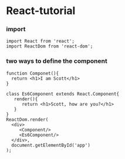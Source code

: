 # React-tutorial
### import 
```
import React from 'react';
import ReactDom from 'react-dom';
```
### two ways to define the component
```
function Componet(){
  return <h1>I am Scott</h1>
}

class Es6Component extends React.Component{
   render(){
      return <h1>Scott, how are you?</h1>
   }
}
ReactDom.render(
  <div>
     <Component/>
     <Es6Component/>
  </div>,
  document.getElementById('app')
);
```
